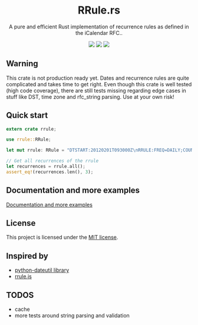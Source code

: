 <h1 align="center">RRule.rs</h1>
<p align="center">A pure and efficient Rust implementation of recurrence rules as defined in the iCalendar RFC..</p>
<p align="center">
  <a href="https://travis-ci.com/fmeringdal/rust_rrule"><img src="https://travis-ci.com/fmeringdal/rust_rrule.svg?branch=main" /></a>
  <a href="https://codecov.io/gh/fmeringdal/rust_rrule"><img src="https://codecov.io/gh/fmeringdal/rust_rrule/branch/main/graph/badge.svg" /></a>
  <a href="https://crates.io/crates/rrule"><img src="https://img.shields.io/crates/v/rrule.svg" /></a>
</p>

## Warning

This crate is not production ready yet. Dates and recurrence rules are quite complicated and
takes time to get right. Even though this crate is well tested (high code coverage), there are still
tests missing regarding edge cases in stuff like DST, time zone and rfc_string parsing. Use at your own risk!

## Quick start

```rust
extern crate rrule;

use rrule::RRule;

let mut rrule: RRule = "DTSTART:20120201T093000Z\nRRULE:FREQ=DAILY;COUNT=3".parse().unwrap();

// Get all recurrences of the rrule
let recurrences = rrule.all();
assert_eq!(recurrences.len(), 3);
```

## Documentation and more examples

[Documentation and more examples](https://docs.rs/rrule)

## License

This project is licensed under the [MIT license].

[mit license]: https://github.com/fmeringdal/rust_rrule/blob/main/LICENSE

## Inspired by

- [python-dateutil library](http://labix.org/python-dateutil/)
- [rrule.js](https://github.com/jakubroztocil/rrule)

## TODOS

- cache
- more tests around string parsing and validation
